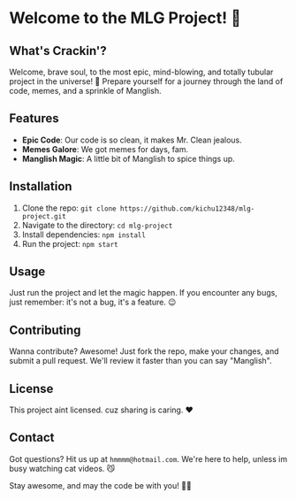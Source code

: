 # Welcome to the MLG Project! 🎉

## What's Crackin'?

Welcome, brave soul, to the most epic, mind-blowing, and totally tubular project in the universe! 🌌 Prepare yourself for a journey through the land of code, memes, and a sprinkle of Manglish. 

## Features

- **Epic Code**: Our code is so clean, it makes Mr. Clean jealous.
- **Memes Galore**: We got memes for days, fam. 
- **Manglish Magic**: A little bit of Manglish to spice things up. 

## Installation

1. Clone the repo: `git clone https://github.com/kichu12348/mlg-project.git`
2. Navigate to the directory: `cd mlg-project`
3. Install dependencies: `npm install`
4. Run the project: `npm start`

## Usage

Just run the project and let the magic happen. If you encounter any bugs, just remember: it's not a bug, it's a feature. 😉

## Contributing

Wanna contribute? Awesome! Just fork the repo, make your changes, and submit a pull request. We'll review it faster than you can say "Manglish".

## License

This project aint licensed. cuz sharing is caring. ❤️

## Contact

Got questions? Hit us up at `hmmmm@hotmail.com`. We're here to help, unless im busy watching cat videos. 😼

Stay awesome, and may the code be with you! 🚀🙃